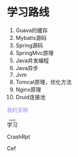 # 学习路线

1. Guava的缓存
2. Mybatis源码
3. Spring源码
4. SpringMvc原理
5. Java并发编程
6. Java异步
7. Jvm
8. Tomcat原理，优化方法
9. Nginx原理
10. Druid连接池

<span style="color:#98f">我的天啊</span>

<ruby>学习<rt>xuexi</rt></ruby>

CrashRpt

Cef